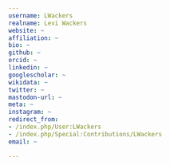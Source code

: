 ```yaml
---
username: LWackers
realname: Levi Wackers
website: ~
affiliation: ~
bio: ~
github: ~
orcid: ~
linkedin: ~
googlescholar: ~
wikidata: ~
twitter: ~
mastodon-url: ~
meta: ~
instagram: ~
redirect_from:
- /index.php/User:LWackers
- /index.php/Special:Contributions/LWackers
email: ~

---
```

